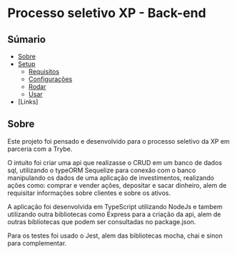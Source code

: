 # Processo seletivo XP - Back-end

## Súmario

- [Sobre](#about)
- [Setup](#setup)
    - [Requisitos](#project-requeriments)
    - [Configurações](#project-configurations)
    - [Rodar](#project-run)
    - [Usar](#project-usage)
- [Links]

## Sobre

Este projeto foi pensado e desenvolvido para o processo seletivo da XP em parceria com a Trybe.

O intuito foi criar uma api que realizasse o CRUD em um banco de dados sql, utilizando o typeORM 
Sequelize para conexão com o banco manipulando os dados de uma aplicação de investimentos, 
realizando ações como: comprar e vender ações, depositar e sacar dinheiro,
alem de requisitar informações sobre clientes e sobre os ativos.

A aplicação foi desenvolvida em TypeScript utilizando NodeJs e tambem utilizando outra bibliotecas como
Express para a criação da api, alem de outras bibliotecas que podem ser consultadas no package.json.

Para os testes foi usado o Jest, alem das bibliotecas mocha, chai e sinon para complementar.
